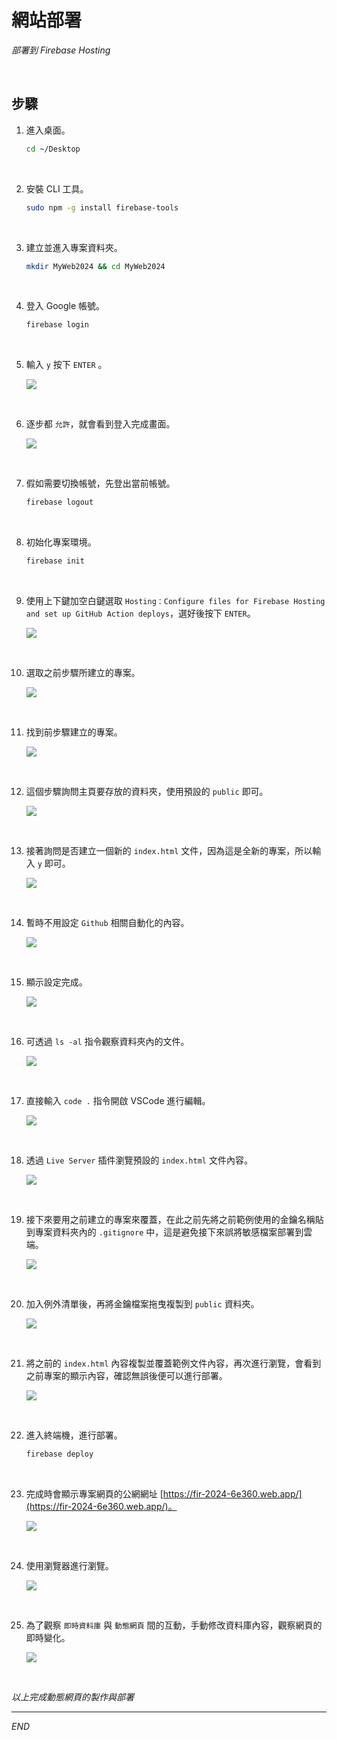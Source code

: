 # 網站部署

_部署到 Firebase Hosting_

<br>

## 步驟

1. 進入桌面。

    ```bash
    cd ~/Desktop
    ```

<br>

2. 安裝 CLI 工具。

    ```bash
    sudo npm -g install firebase-tools
    ```

<br>

3. 建立並進入專案資料夾。

    ```bash
    mkdir MyWeb2024 && cd MyWeb2024
    ```

<br>

4. 登入 Google 帳號。

    ```bash
    firebase login
    ```

<br>

5. 輸入 `y` 按下 `ENTER` 。

    ![](images/img_53.png)

<br>

6. 逐步都 `允許`，就會看到登入完成畫面。

    ![](images/img_54.png)

<br>

7. 假如需要切換帳號，先登出當前帳號。

    ```bash
    firebase logout
    ```

<br>

8. 初始化專案環境。

    ```bash
    firebase init
    ```

<br>

9. 使用上下鍵加空白鍵選取 `Hosting：Configure files for Firebase Hosting and set up GitHub Action deploys`，選好後按下 `ENTER`。

    ![](images/img_51.png)

<br>

10. 選取之前步驟所建立的專案。

    ![](images/img_52.png)

<br>

11. 找到前步驟建立的專案。

    ![](images/img_55.png)

<br>

12. 這個步驟詢問主頁要存放的資料夾，使用預設的 `public` 即可。

    ![](images/img_56.png)

<br>

13. 接著詢問是否建立一個新的 `index.html` 文件，因為這是全新的專案，所以輸入 `y` 即可。

    ![](images/img_57.png)

<br>

14. 暫時不用設定 `Github` 相關自動化的內容。

    ![](images/img_58.png)

<br>

15. 顯示設定完成。

    ![](images/img_59.png)

<br>

16. 可透過 `ls -al` 指令觀察資料夾內的文件。

    ![](images/img_60.png)

<br>

17. 直接輸入 `code .` 指令開啟 VSCode 進行編輯。

    ![](images/img_61.png)

<br>

18. 透過 `Live Server` 插件瀏覽預設的 `index.html` 文件內容。

    ![](images/img_62.png)

<br>

19. 接下來要用之前建立的專案來覆蓋，在此之前先將之前範例使用的金鑰名稱貼到專案資料夾內的 `.gitignore` 中，這是避免接下來誤將敏感檔案部署到雲端。

    ![](images/img_63.png)

<br>

20. 加入例外清單後，再將金鑰檔案拖曳複製到 `public` 資料夾。

    ![](images/img_64.png)

<br>

21. 將之前的 `index.html` 內容複製並覆蓋範例文件內容，再次進行瀏覽，會看到之前專案的顯示內容，確認無誤後便可以進行部署。

    ![](images/img_65.png)

<br>

22. 進入終端機，進行部署。

    ```bash
    firebase deploy
    ```

<br>

23. 完成時會顯示專案網頁的公網網址 [https://fir-2024-6e360.web.app/](https://fir-2024-6e360.web.app/)。

    ![](images/img_66.png)

<br>

24. 使用瀏覽器進行瀏覽。

    ![](images/img_67.png)

<br>

25. 為了觀察 `即時資料庫` 與 `動態網頁` 間的互動，手動修改資料庫內容，觀察網頁的即時變化。

    ![](images/img_68.png)

<br>

_以上完成動態網頁的製作與部署_

___

_END_